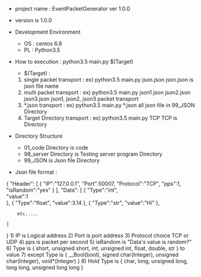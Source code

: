 
- project name : EventPacketGenerator ver 1.0.0

- version is 1.0.0

- Development Environment
	* OS : centos 6.8
	* PL : Python3.5


 - How to execution : python3.5 main.py $(Target)
	* $(Target) : 
	1) single packet transport :		ex) python3.5 main.py json.json
	  json.json is json file name
	2) multi packet transport :		ex) python3.5 main.py json1.json json2.json json3.json
	  json1, json2, json3 packet transport
	3) *.json transport :			ex) python3.5 main.py *.json
	  all json file in 99_JSON Directory
	4) Target Directory transport :		ex) python3.5 main.py TCP
	  TCP is Directory

 - Directory Structure
	* 01_code Directory is code 
	* 98_server Directory is Testing server program Directory 
	* 99_JSON is Json file Directory 

 - Json file format :

{
	"Header":
	[
		{
			"IP":"127.0.0.1",
			"Port":50007,
			"Protocol":"TCP",
			"pps":1,
			"isRandom":"yes"
		}
	],
	"Data":
	[
		{
			"Type":"int",		
			"value":1		
		},
		{
			"Type":"float",
			"value":3.14
		},
		{
			"Type":"str",
			"value":"Hi"
		},


		etc.....

	]
}
	1) IP is Logical address
	2) Port is port address
	3) Protocol choice TCP or UDP
	4) pps is packet per second
	5) isRandom is "Data's value is random?"
	6) Type is { short, unsigned short, int, unsigned int, float, double, str } to value
	7) except Type is { __Bool(bool), signed char(Integer), unsigned char(Integer), void*(Integer) }
	8) Hold Type is { char, long, unsigned long, long long, unsigned long long }
